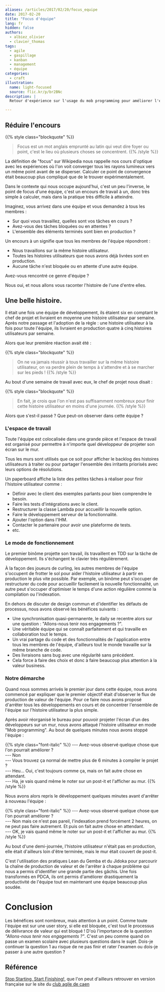 ```yaml
---
aliases: /articles/2017/02/20/focus_equipe
date: 2017-02-20
title: "Focus d'équipe"
lang: fr
hidden: false
authors:
  - albiez_olivier
  - clavier_thomas
tags:
  - agile
  - gaspillage
  - kanban
  - management
  - équipe
categories:
  - craft
illustration:
  name: light-focused
  source: flic.kr/p/br2BNc
description: |
  Retour d'expérience sur l'usage du mob programming pour améliorer l'efficacité d'une équipe de développement.

---
```



## Réduire l'encours

{{% style class="blockquote" %}}
> Focus est un mot anglais emprunté au latin qui veut dire foyer ou point, c'est le lieu où plusieurs choses se concentrent.
{{% /style %}}

La définition de "focus" sur Wikipedia nous rappelle nos cours d'optique avec les expériences où l'on voit converger tous les rayons lumineux vers un même point avant de se disperser. Calculer ce point de convergence était beaucoup plus compliqué que de le trouver expérimentalement.

Dans le contexte qui nous occupe aujourd'hui, c'est un peu l'inverse, le point de focus d'une équipe, c'est un encours de travail à un, donc très simple à calculer, mais dans la pratique très difficile à atteindre.

Imaginez, vous arrivez dans une équipe et vous demandez à tous les membres :
- Sur quoi vous travaillez, quelles sont vos tâches en cours ?
- Avez-vous des tâches bloquées ou en attentes ?
- L'ensemble des éléments terminés sont bien en production ?

Un encours à un signifie que tous les membres de l'équipe répondront :

- Nous travaillons sur la même histoire utilisateur.
- Toutes les histoires utilisateurs que nous avons déjà livrées sont en production.
- Aucune tâche n'est bloquée ou en attente d'une autre équipe.

Avez-vous rencontré ce genre d'équipe ?

Nous oui, et nous allons vous raconter l'histoire de l'une d'entre elles.


## Une belle histoire.

Il était une fois une équipe de développement, ils étaient six en comptant le chef de projet et livraient en moyenne une histoire utilisateur par semaine. Après notre passage et l'adoption de la règle : une histoire utilisateur à la fois pour toute l'équipe, ils livraient en production quatre à cinq histoires utilisateurs par semaine.

Alors que leur première réaction avait été :

{{% style class="blockquote" %}}
> On ne va jamais réussir à tous travailler sur la même histoire utilisateur, on va perdre plein de temps à s'attendre et à se marcher sur les pieds !
{{% /style %}}

Au bout d'une semaine de travail avec eux, le chef de projet nous disait :

{{% style class="blockquote" %}}
> En fait, je crois que l'on n'est pas suffisamment nombreux pour finir cette histoire utilisateur en moins d'une journée.
{{% /style %}}

Alors que s'est-il passé ? Que peut-on observer dans cette équipe ?

### L'espace de travail

Toute l'équipe est colocalisée dans une grande pièce et l'espace de travail est organisé pour permettre à n'importe quel développeur de projeter son écran sur le mur.

Tous les murs sont utilisés que ce soit pour afficher le backlog des histoires utilisateurs à traiter ou pour partager l'ensemble des irritants priorisés avec leurs options de résolutions.

Un paperboard affiche la liste des petites tâches à réaliser pour finir l'histoire utilisateur comme :

- Définir avec le client des exemples parlants pour bien comprendre le besoin.
- Faire les tests d'intégrations avec le client.
- Restructurer la classe Lambda pour accueillir la nouvelle option.
- Faire le développement serveur de la fonctionnalité.
- Ajouter l'option dans l'IHM.
- Contacter le partenaire pour avoir une plateforme de tests.
- etc.

### Le mode de fonctionnement

Le premier binôme projette son travail, ils travaillent en TDD sur la tâche de développement. Ils s'échangent le clavier très régulièrement.

À la façon des joueurs de curling, les autres membres de l'équipe s'occupent de frotter le sol pour aider l'histoire utilisateur à partir en production le plus vite possible.
Par exemple, un binôme peut s'occuper de restructurer du code pour accueillir facilement la nouvelle fonctionnalité, un autre peut s'occuper d'optimiser le temps d'une action régulière comme la compilation ou l'indexation.

En dehors de discuter de design commun et d'identifier les défauts de processus, nous avons observé les bénéfices suivants :

- Une synchronisation quasi-permanente, le daily se recentre alors sur une question : "Allons-nous tenir nos engagements ?".
- Une véritable équipe qui se connaît parfaitement et qui travaille en collaboration tout le temps.
- Un vrai partage du code et des fonctionnalités de l'application entre tous les membres de l'équipe, d'ailleurs tout le monde travaille sur la même branche de code.
- Des livraisons sans bug avec une régularité sans précédent.
- Cela force à faire des choix et donc à faire beaucoup plus attention à la valeur business.

### Notre démarche

Quand nous sommes arrivés le premier jour dans cette équipe, nous avons commencé par expliquer que le premier objectif était d'observer le flux de production de valeur de l'équipe. Pour ce faire nous avons proposé d'arrêter tous les développements en cours et de concentrer l'ensemble de l'équipe sur l'histoire utilisateur la plus simple.

Après avoir réorganisé le bureau pour pouvoir projeter l'écran d'un des développeurs sur un mur, nous avons attaqué l'histoire utilisateur en mode "Mob programming". Au bout de quelques minutes nous avons stoppé l'équipe :


{{% style class="font-italic" %}}
--- Avez-vous observé quelque chose que l'on pourrait améliorer ?<br>
--- Non<br>
--- Vous trouvez ça normal de mettre plus de 6 minutes à compiler le projet ?<br>
--- Heu... Oui, c'est toujours comme ça, mais on fait autre chose en attendant.<br>
--- Ha, je vais quand même le noter sur un post-it et l'afficher au mur.
{{% /style %}}

Nous avons alors repris le développement quelques minutes avant d'arrêter à nouveau l'équipe :

{{% style class="font-italic" %}}
--- Avez-vous observé quelque chose que l'on pourrait améliorer ?<br>
--- Non mais ce n'est pas pareil, l'indexation prend forcément 2 heures, on ne peut pas faire autrement. Et puis on fait autre chose en attendant.<br>
--- OK, je vais quand même le noter sur un post-it et l'afficher au mur.
{{% /style %}}

Au bout d'une demi-journée, l'histoire utilisateur n'était pas en production, elle était d'ailleurs loin d'être terminée, mais le mur était couvert de post-it.

C'est l'utilisation des pratiques Lean du Gemba et du Jidoka pour parcourir la chaîne de production de valeur et de l'arrêter à chaque problème qui nous a permis d'identifier une grande partie des gâchis.
Une fois transformés en PDCA, ils ont permis d'améliorer drastiquement la productivité de l'équipe tout en maintenant une équipe beaucoup plus soudée.


# Conclusion

Les bénéfices sont nombreux, mais attention à un point. Comme toute l'équipe est sur une user story, si elle est bloquée, c'est tout le processus de délivrance de valeur qui est bloqué !
D'où l'importance de la question _"Allons-nous tenir nos engagements ?"_.
C'est un peu comme quand on passe un examen scolaire avec plusieurs questions dans le sujet.
Dois-je continuer la question 1 au risque de ne pas finir et rater l'examen ou dois-je passer à une autre question ?


## Référence

[Stop Starting, Start Finishing!], que l'on peut d'ailleurs retrouver en version française sur le site du [club agile de caen](https://www.club-agile-caen.fr/2016/07/28/traduction-de-stop-starting-start-finishing-lean-kanban-university/)



[Stop Starting, Start Finishing!]: /books/stop_starting_start_finishing-roock_arne
